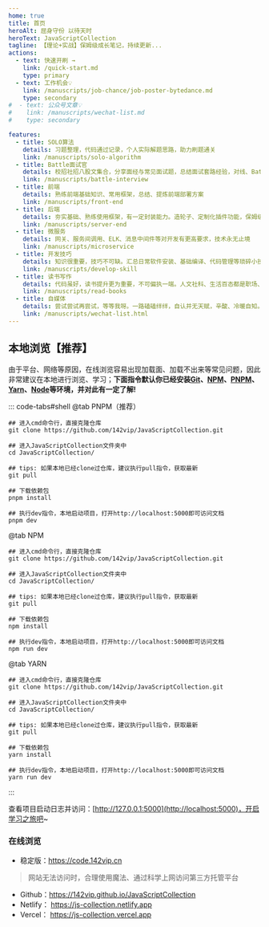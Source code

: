 ```yaml
---
home: true
title: 首页
heroAlt: 屈身守份 以待天时
heroText: JavaScriptCollection
tagline: 【理论+实战】保姆级成长笔记，持续更新...
actions:
  - text: 快速开刷 →
    link: /quick-start.md
    type: primary
  - text: 工作机会💡
    link: /manuscripts/job-chance/job-poster-bytedance.md
    type: secondary
#  - text: 公众号文章💡
#    link: /manuscripts/wechat-list.md
#    type: secondary

features:
  - title: SOLO算法
    details: 习题整理，代码通过记录，个人实际解题思路，助力刷题通关
    link: /manuscripts/solo-algorithm
  - title: Battle面试官
    details: 校招社招八股文集合，分享面经与常见面试题，总结面试套路经验，对线、Battle面试官丝毫不慌
    link: /manuscripts/battle-interview
  - title: 前端
    details: 熟练前端基础知识、常用框架，总结、提炼前端部署方案
    link: /manuscripts/front-end
  - title: 后端
    details: 夯实基础、熟练使用框架，有一定封装能力。造轮子、定制化插件功能，保姆级开发、部署流程
    link: /manuscripts/server-end
  - title: 微服务
    details: 网关、服务间调用、ELK、消息中间件等对开发有更高要求，技术永无止境
    link: /manuscripts/microservice
  - title: 开发技巧
    details: 知识很重要，技巧不可缺。汇总日常软件安装、基础编译、代码管理等琐碎小技巧
    link: /manuscripts/develop-skill
  - title: 读书写作
    details: 代码虽好，读书提升更为重要，不可偏执一端。人文社科、生活百态都是职场、人生的软技能
    link: /manuscripts/read-books
  - title: 自媒体
    details: 尝试尝试再尝试，等等我呀。一路磕磕绊绊，自认并无天赋，辛酸、冷暖自知。 做好当下，便是不辜负自己
    link: /manuscripts/wechat-list.html
---
```


[//]: # (<BiliBili bvid="BV1rd4y1V7tB"  />)
[//]: # (<XiGua id="7195198927220834868" />)

## 本地浏览【推荐】

由于平台、网络等原因，在线浏览容易出现加载面、加载不出来等常见问题，因此非常建议在本地进行浏览、学习；**下面指令默认你已经安装[Git](https://git-scm.com/download)、[NPM](https://www.npmjs.com/)、[PNPM](https://www.pnpm.cn/)、[Yarn](https://yarn.bootcss.com/)、[Node](http://nodejs.cn)等环境，并对此有一定了解!**

::: code-tabs#shell
@tab PNPM（推荐）

```bash:no-line-numbers
## 进入cmd命令行，直接克隆仓库
git clone https://github.com/142vip/JavaScriptCollection.git

## 进入JavaScriptCollection文件夹中
cd JavaScriptCollection/

## tips: 如果本地已经clone过仓库，建议执行pull指令，获取最新
git pull

## 下载依赖包
pnpm install

## 执行dev指令，本地启动项目，打开http://localhost:5000即可访问文档
pnpm dev

```

@tab NPM

```bash:no-line-numbers
## 进入cmd命令行，直接克隆仓库
git clone https://github.com/142vip/JavaScriptCollection.git

## 进入JavaScriptCollection文件夹中
cd JavaScriptCollection/

## tips: 如果本地已经clone过仓库，建议执行pull指令，获取最新
git pull

## 下载依赖包
npm install

## 执行dev指令，本地启动项目，打开http://localhost:5000即可访问文档
npm run dev

```

@tab YARN

```bash:no-line-numbers
## 进入cmd命令行，直接克隆仓库
git clone https://github.com/142vip/JavaScriptCollection.git

## 进入JavaScriptCollection文件夹中
cd JavaScriptCollection/

## tips: 如果本地已经clone过仓库，建议执行pull指令，获取最新
git pull

## 下载依赖包
yarn install

## 执行dev指令，本地启动项目，打开http://localhost:5000即可访问文档
yarn run dev

```

:::

查看项目启动日志并访问：[http://127.0.0.1:5000](http://localhost:5000)，开启学习之旅吧~

### 在线浏览

- 稳定版：<https://code.142vip.cn>

> 网站无法访问时，合理使用魔法、通过科学上网访问第三方托管平台

- Github：<https://142vip.github.io/JavaScriptCollection>
- Netlify： <https://js-collection.netlify.app>
- Vercel： <https://js-collection.vercel.app>

[//]: # (自动引入首页)
<!-- @include: ../README.md#we-media -->